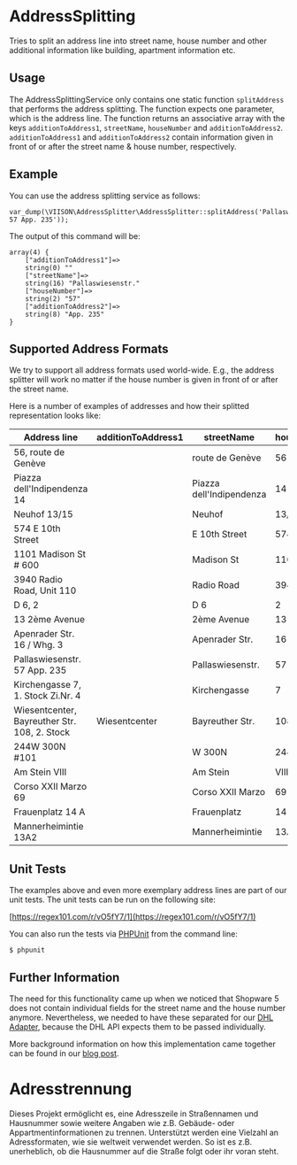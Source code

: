 # AddressSplitting
Tries to split an address line into street name, house number and other additional information like building,
apartment information etc.

## Usage
The AddressSplittingService only contains one static function `splitAddress` that performs the address splitting.
The function expects one parameter, which is the address line. The function returns an associative array with the
keys `additionToAddress1`, `streetName`, `houseNumber` and `additionToAddress2`. `additionToAddress1` and `additionToAddress2`
contain information given in front of or after the street name & house number, respectively.
 
## Example
You can use the address splitting service as follows:

	var_dump(\VIISON\AddressSplitter\AddressSplitter::splitAddress('Pallaswiesenstr. 57 App. 235'));

The output of this command will be:

	array(4) {
		["additionToAddress1"]=>
		string(0) ""
		["streetName"]=>
		string(16) "Pallaswiesenstr."
		["houseNumber"]=>
		string(2) "57"
		["additionToAddress2"]=>
		string(8) "App. 235"
	}

## Supported Address Formats
We try to support all address formats used world-wide. E.g., the address splitter will work no matter if the house number
is given in front of or after the street name.

Here is a number of examples of addresses and how their splitted representation looks like: 

| Address line                                | additionToAddress1 |  streetName            | houseNumber | additionToAddress2 |
|---------------------------------------------|--------------------|------------------------|-------------|--------------------|
|56, route de Genève                          |                    |route de Genève         |56           |                    |
|Piazza dell'Indipendenza 14                  |                    |Piazza dell'Indipendenza|14           |                    |
|Neuhof 13/15                                 |                    |Neuhof                  |13/15        |                    |
|574 E 10th Street                            |                    |E 10th Street           |574          |                    |
|1101 Madison St # 600                        |                    |Madison St              |1101         |# 600               |
|3940 Radio Road, Unit 110                    |                    |Radio Road              |3940         |Unit 110            |
|D 6, 2                                       |                    |D 6                     |2            |                    |
|13 2ème Avenue                               |                    |2ème Avenue             |13           |                    |
|Apenrader Str. 16 / Whg. 3                   |                    |Apenrader Str.          |16           |Whg. 3              |
|Pallaswiesenstr. 57 App. 235                 |                    |Pallaswiesenstr.        |57           |App. 235            |
|Kirchengasse 7, 1. Stock Zi.Nr. 4            |                    |Kirchengasse            |7            |1. Stock Zi.Nr. 4   |
|Wiesentcenter, Bayreuther Str. 108, 2. Stock |Wiesentcenter       |Bayreuther Str.         |108          |2. Stock            |
|244W 300N #101                               |                    |W 300N                  |244          |#101                |
|Am Stein VIII                                |                    |Am Stein                |VIII         |                    |
|Corso XXII Marzo 69                          |                    |Corso XXII Marzo        |69           |                    |
|Frauenplatz 14 A                             |                    |Frauenplatz             |14 A         |                    |
|Mannerheimintie 13A2                         |                    |Mannerheimintie         |13A2         |&nbsp;              |


## Unit Tests

The examples above and even more exemplary address lines are part of our unit tests. The unit tests can be run on the following site:

[https://regex101.com/r/vO5fY7/1](https://regex101.com/r/vO5fY7/1)

You can also run the tests via [PHPUnit](https://phpunit.de/) from the command line:

```
$ phpunit
```

## Further Information
The need for this functionality came up when we noticed that Shopware 5 does not contain individual fields for the street name
and the house number anymore. Nevertheless, we needed to have these separated for our [DHL Adapter](http://store.shopware.com/viison00656/dhl-adapter.html),
because the DHL API expects them to be passed individually.

More background information on how this implementation came together can be found in our [blog post](http://blog.viison.com/post/115849166487/shopware-5-from-a-technical-point-of-view#address-splitting).

# Adresstrennung
Dieses Projekt ermöglicht es, eine Adresszeile in Straßennamen und Hausnummer sowie weitere Angaben wie z.B. Gebäude- oder Appartmentinformationen zu trennen. Unterstützt werden eine Vielzahl an Adressformaten,
wie sie weltweit verwendet werden. So ist es z.B. unerheblich, ob die Hausnummer auf die Straße folgt oder ihr voran steht.
